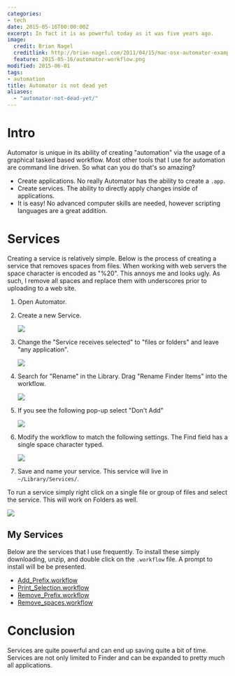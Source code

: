 ```yaml
---
categories:
- tech
date: 2015-05-16T00:00:00Z
excerpt: In fact it is as powerful today as it was five years ago.
image:
  credit: Brian Nagel
  creditlink: http://brian-nagel.com/2011/04/15/mac-osx-automator-examples/
  feature: 2015-05-16/automator-workflow.png
modified: 2015-06-01
tags:
- automation
title: Automator is not dead yet
aliases:
  - "automator-not-dead-yet/"
---
```


# Intro
Automator is unique in its ability of creating "automation" via the usage of a graphical tasked based workflow. Most other tools that I use for automation are command line driven. So what can you do that's so amazing?

* Create applications. No really Automator has the ability to create a ``.app``.
* Create services. The ability to directly apply changes inside of applications.
* It is easy! No advanced computer skills are needed, however scripting languages are a great addition.

# Services
Creating a service is relatively simple. Below is the process of creating a service that removes spaces from files. When working with web servers the space character is encoded as "%20". This annoys me and looks ugly. As such, I remove all spaces and replace them with underscores prior to uploading to a web site.

1. Open Automator.

1. Create a new Service.

	![](/images/2015-05-16/service-new.png)

1. Change the "Service receives selected" to "files or folders" and leave "any application".

	![](/images/2015-05-16/service-received.png)

1. Search for "Rename" in the Library. Drag "Rename Finder Items" into the workflow.

	![](/images/2015-05-16/service-rename.png)

1. If you see the following pop-up select "Don't Add"

	![](/images/2015-05-16/service-popup.png)

1. Modify the workflow to match the following settings. The Find field has a single space character typed.

	![](/images/2015-05-16/service-rename-workflow.png)

1. Save and name your service. This service will live in ``~/Library/Services/``.

To run a service simply right click on a single file or group of files and select the service. This will work on Folders as well.

![](/images/2015-05-16/finder-service.png)

## My Services
Below are the services that I use frequently. To install these simply downloading, unzip, and double click on the ``.workflow`` file. A prompt to install will be be presented.

* [Add_Prefix.workflow](/images/2015-05-16/Add_Prefix.workflow.zip)
* [Print_Selection.workflow](/images/2015-05-16/Print_Selection.workflow.zip)
* [Remove_Prefix.workflow](/images/2015-05-16/Remove_Prefix.workflow.zip)
* [Remove_spaces.workflow](/images/2015-05-16/Remove_spaces.workflow.zip)

# Conclusion
Services are quite powerful and can end up saving quite a bit of time. Services are not only limited to Finder and can be expanded to pretty much all applications.
